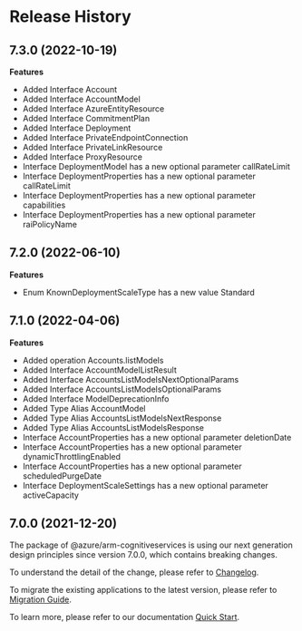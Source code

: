 # Release History
    
## 7.3.0 (2022-10-19)
    
**Features**

  - Added Interface Account
  - Added Interface AccountModel
  - Added Interface AzureEntityResource
  - Added Interface CommitmentPlan
  - Added Interface Deployment
  - Added Interface PrivateEndpointConnection
  - Added Interface PrivateLinkResource
  - Added Interface ProxyResource
  - Interface DeploymentModel has a new optional parameter callRateLimit
  - Interface DeploymentProperties has a new optional parameter callRateLimit
  - Interface DeploymentProperties has a new optional parameter capabilities
  - Interface DeploymentProperties has a new optional parameter raiPolicyName
    
    
## 7.2.0 (2022-06-10)
    
**Features**

  - Enum KnownDeploymentScaleType has a new value Standard
    
    
## 7.1.0 (2022-04-06)
    
**Features**

  - Added operation Accounts.listModels
  - Added Interface AccountModelListResult
  - Added Interface AccountsListModelsNextOptionalParams
  - Added Interface AccountsListModelsOptionalParams
  - Added Interface ModelDeprecationInfo
  - Added Type Alias AccountModel
  - Added Type Alias AccountsListModelsNextResponse
  - Added Type Alias AccountsListModelsResponse
  - Interface AccountProperties has a new optional parameter deletionDate
  - Interface AccountProperties has a new optional parameter dynamicThrottlingEnabled
  - Interface AccountProperties has a new optional parameter scheduledPurgeDate
  - Interface DeploymentScaleSettings has a new optional parameter activeCapacity
    
    
## 7.0.0 (2021-12-20)

The package of @azure/arm-cognitiveservices is using our next generation design principles since version 7.0.0, which contains breaking changes.

To understand the detail of the change, please refer to [Changelog](https://aka.ms/js-track2-changelog).

To migrate the existing applications to the latest version, please refer to [Migration Guide](https://aka.ms/js-track2-migration-guide).

To learn more, please refer to our documentation [Quick Start](https://aka.ms/js-track2-quickstart).
